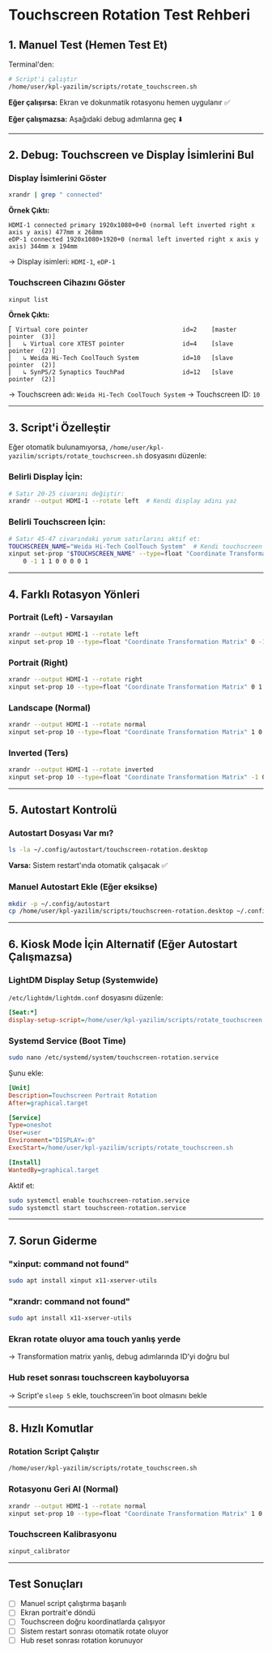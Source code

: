 # Touchscreen Rotation Test Rehberi

## 1. Manuel Test (Hemen Test Et)

Terminal'den:
```bash
# Script'i çalıştır
/home/user/kpl-yazilim/scripts/rotate_touchscreen.sh
```

**Eğer çalışırsa:** Ekran ve dokunmatik rotasyonu hemen uygulanır ✅

**Eğer çalışmazsa:** Aşağıdaki debug adımlarına geç ⬇️

---

## 2. Debug: Touchscreen ve Display İsimlerini Bul

### Display İsimlerini Göster
```bash
xrandr | grep " connected"
```

**Örnek Çıktı:**
```
HDMI-1 connected primary 1920x1080+0+0 (normal left inverted right x axis y axis) 477mm x 268mm
eDP-1 connected 1920x1080+1920+0 (normal left inverted right x axis y axis) 344mm x 194mm
```

→ Display isimleri: `HDMI-1`, `eDP-1`

### Touchscreen Cihazını Göster
```bash
xinput list
```

**Örnek Çıktı:**
```
⎡ Virtual core pointer                          id=2    [master pointer  (3)]
⎜   ↳ Virtual core XTEST pointer                id=4    [slave  pointer  (2)]
⎜   ↳ Weida Hi-Tech CoolTouch System            id=10   [slave  pointer  (2)]
⎜   ↳ SynPS/2 Synaptics TouchPad                id=12   [slave  pointer  (2)]
```

→ Touchscreen adı: `Weida Hi-Tech CoolTouch System`
→ Touchscreen ID: `10`

---

## 3. Script'i Özelleştir

Eğer otomatik bulunamıyorsa, `/home/user/kpl-yazilim/scripts/rotate_touchscreen.sh` dosyasını düzenle:

### Belirli Display İçin:
```bash
# Satır 20-25 civarını değiştir:
xrandr --output HDMI-1 --rotate left  # Kendi display adını yaz
```

### Belirli Touchscreen İçin:
```bash
# Satır 45-47 civarındaki yorum satırlarını aktif et:
TOUCHSCREEN_NAME="Weida Hi-Tech CoolTouch System"  # Kendi touchscreen adını yaz
xinput set-prop "$TOUCHSCREEN_NAME" --type=float "Coordinate Transformation Matrix" \
    0 -1 1 1 0 0 0 0 1
```

---

## 4. Farklı Rotasyon Yönleri

### Portrait (Left) - Varsayılan
```bash
xrandr --output HDMI-1 --rotate left
xinput set-prop 10 --type=float "Coordinate Transformation Matrix" 0 -1 1 1 0 0 0 0 1
```

### Portrait (Right)
```bash
xrandr --output HDMI-1 --rotate right
xinput set-prop 10 --type=float "Coordinate Transformation Matrix" 0 1 0 -1 0 1 0 0 1
```

### Landscape (Normal)
```bash
xrandr --output HDMI-1 --rotate normal
xinput set-prop 10 --type=float "Coordinate Transformation Matrix" 1 0 0 0 1 0 0 0 1
```

### Inverted (Ters)
```bash
xrandr --output HDMI-1 --rotate inverted
xinput set-prop 10 --type=float "Coordinate Transformation Matrix" -1 0 1 0 -1 1 0 0 1
```

---

## 5. Autostart Kontrolü

### Autostart Dosyası Var mı?
```bash
ls -la ~/.config/autostart/touchscreen-rotation.desktop
```

**Varsa:** Sistem restart'ında otomatik çalışacak ✅

### Manuel Autostart Ekle (Eğer eksikse)
```bash
mkdir -p ~/.config/autostart
cp /home/user/kpl-yazilim/scripts/touchscreen-rotation.desktop ~/.config/autostart/
```

---

## 6. Kiosk Mode İçin Alternatif (Eğer Autostart Çalışmazsa)

### LightDM Display Setup (Systemwide)
`/etc/lightdm/lightdm.conf` dosyasını düzenle:

```ini
[Seat:*]
display-setup-script=/home/user/kpl-yazilim/scripts/rotate_touchscreen.sh
```

### Systemd Service (Boot Time)
```bash
sudo nano /etc/systemd/system/touchscreen-rotation.service
```

Şunu ekle:
```ini
[Unit]
Description=Touchscreen Portrait Rotation
After=graphical.target

[Service]
Type=oneshot
User=user
Environment="DISPLAY=:0"
ExecStart=/home/user/kpl-yazilim/scripts/rotate_touchscreen.sh

[Install]
WantedBy=graphical.target
```

Aktif et:
```bash
sudo systemctl enable touchscreen-rotation.service
sudo systemctl start touchscreen-rotation.service
```

---

## 7. Sorun Giderme

### "xinput: command not found"
```bash
sudo apt install xinput x11-xserver-utils
```

### "xrandr: command not found"
```bash
sudo apt install x11-xserver-utils
```

### Ekran rotate oluyor ama touch yanlış yerde
→ Transformation matrix yanlış, debug adımlarında ID'yi doğru bul

### Hub reset sonrası touchscreen kayboluyorsa
→ Script'e `sleep 5` ekle, touchscreen'in boot olmasını bekle

---

## 8. Hızlı Komutlar

### Rotation Script Çalıştır
```bash
/home/user/kpl-yazilim/scripts/rotate_touchscreen.sh
```

### Rotasyonu Geri Al (Normal)
```bash
xrandr --output HDMI-1 --rotate normal
xinput set-prop 10 --type=float "Coordinate Transformation Matrix" 1 0 0 0 1 0 0 0 1
```

### Touchscreen Kalibrasyonu
```bash
xinput_calibrator
```

---

## Test Sonuçları

- [ ] Manuel script çalıştırma başarılı
- [ ] Ekran portrait'e döndü
- [ ] Touchscreen doğru koordinatlarda çalışıyor
- [ ] Sistem restart sonrası otomatik rotate oluyor
- [ ] Hub reset sonrası rotation korunuyor
